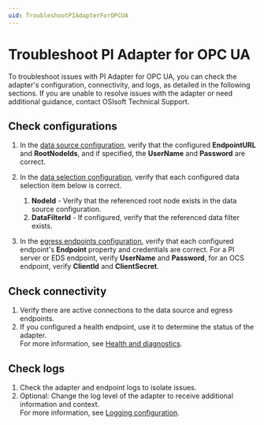 ```yaml
---
uid: TroubleshootPIAdapterForOPCUA
---
```


# Troubleshoot PI Adapter for OPC UA

To troubleshoot issues with PI Adapter for OPC UA, you can check the adapter's configuration, connectivity, and logs, as detailed in the following sections. If you are unable to resolve issues with the adapter or need additional guidance, contact OSIsoft Technical Support.

## Check configurations

1. In the [data source configuration](xref:PIAdapterForOPCUADataSourceConfiguration), verify that the configured **EndpointURL** and **RootNodeIds**, and if specified, the **UserName** and **Password** are correct.
2. In the [data selection configuration](xref:PIAdapterForOPCUADataSelectionConfiguration), verify that each configured data selection item below is correct.

    1. **NodeId** - Verify that the referenced root node exists in the data source configuration.
    2. **DataFilterId** - If configured, verify that the referenced data filter exists.

3. In the [egress endpoints configuration](xref:EgressEndpointsConfiguration), verify that each configured endpoint's **Endpoint** property and credentials are correct. For a PI server or EDS endpoint, verify **UserName** and **Password**, for an OCS endpoint, verify **ClientId** and **ClientSecret**.

## Check connectivity

1. Verify there are active connections to the data source and egress endpoints.
2. If you configured a health endpoint, use it to determine the status of the adapter.<br>For more information, see [Health and diagnostics](xref:HealthAndDiagnostics).

## Check logs

1. Check the adapter and endpoint logs to isolate issues.
2. Optional: Change the log level of the adapter to receive additional information and context.<br>For more information, see [Logging configuration](xref:LoggingConfiguration).
